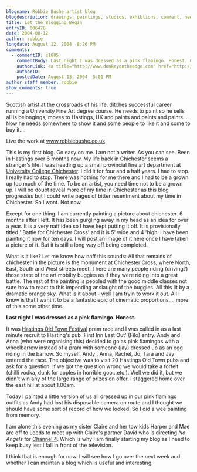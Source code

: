 ```yaml
---
blogname: Robbie Bushe artist blog
blogdescription: drawings, paintings, studios, exhibtions, comment, news as they happen to Robbie Bushe
title: Let the Blogging Begin
entryID: 006478
date: 2004-08-12
author: robbie
longdate: August 12, 2004  8:26 PM
comments:
  - commentID: c1805
    commentBody: Last night I was dressed as a pink flamingo. Honest. Can we see pictures? dug
    authorLink: <a title="http://www.donkeyontheedge.com" href="http://www.donkeyontheedge.com" rel="nofollow">Dug Falby</a>
    authorID:  
    postedDate: August 13, 2004  5:01 PM
author_staff_member: robbie
show_comments: true
---
```


<p>Scottish artist at the crossroads of his life, ditches successful career running a University Fine Art degree course. He needs to paint so he sells all is belongings, moves to Hastings, UK and paints and paints and paints.... Now he needs somewhere to show it and some people to like it and some to buy it....</p>

<p>Live the work at <a href="http://www.robbiebushe.co.uk" title="visit the site">www.robbiebushe.co.uk</a></p>

<p>This is my first blog. Go easy on me. I am not a writer. As you can see. Been in Hastings over 6 months now. My life back in Chichester seems a stranger's life. I was heading up a small provincial fine art department at <a href="http://www.ucc.ac.uk">University College Chichester</a>. I did it for four and a half years. I had to stop. I really had to stop. There was nothing for me there and I had to be a grown up too much of the time. To be an artist, you need time not to be a grown up. I will no doubt reveal more of my time in Chichester as this blog progresses but I could write pages of bitter resentment about my time in Chichester. So I wont. Not now.</p>

<p>Except for one thing. I am currently painting a picture about chichester. 6 months after I left. It has been gurgling away in my head as an idea for over a year. It is a very naff idea so I have kept putting it off. It is provisionally titled ' Battle for Chichester Cross' and it is 5' wide and 4 'high. I have been painting it now for ten days. I will post an image of it here once I have taken a picture of it. But it is still a long way off being completed. </p>

<p>What is it like? Let me know how naff this sounds: All that remains of chichester in the picture is the monument at Chichester Cross, where North, East, South and West streets meet. There are many people riding (driving?) those state of the art mobilty buggies as if they were riding into a great battle. The rest of the painting is peopled with the good middle classes not sure how to react to this impending anslaught of the buggies. All this lit by a dramatic orange sky. What is it about - well I am tryin to work it out. All I know is that I want it to be a fantastic epic of cinematic proportions.... more of this some other time.</p>

<p><b>Last night I was dressed as a pink flamingo. Honest.</b></p>

<p>It was <a href="http://www.1066.net/carnival/index.html">Hastings Old Town Festival</a> pram race and I was called in as a last minute recruit to Hasting's pub 'First Inn Last Out' (Filo) entry. Andy and Anna (who were organising this) decided to go as pink flamingos with a wheelbarrow instead of a pram with someone (jay) dressed up as an egg riding in the barrow. So myself, Andy , Anna, Rachel, Jo, Tara and Jay entered the race. The objective was to visit 20 Hastings Old Town pubs and ask for a question. If we got the question wrong we would take a forfeit (chilli vodka, dunk for apples in horrible goo...etc.). Well we did it, but we didn't win any of the large range of prizes on offer. I staggered home over the east hill at about 1.00am. </p>

<p>Today I painted a little version of us all dressed up in our pink flamingo outfits as Andy had lost his disposable camera on route and I thought we should have some sort of record of how we looked. So I did a wee painting from memory.</p>

<p>I am alone this evening as my sister Claire and her tow kids Harper and Mae are off to Leeds to meet up with Claire's partner David who is directing <em>No Angels</em> for <a href="http://www.channel4.com">Channel 4</a>. Which is why I am finally starting my blog as I need to keep busy lest I fall in front of the television. </p>

<p>I think that is enough for now. I will see how I go over the next week and whether I can maintan a blog which is useful and interesting.</p>